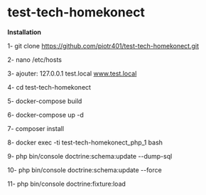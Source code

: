 # test-tech-homekonect

**Installation**

1- git clone https://github.com/piotr401/test-tech-homekonect.git

2- nano /etc/hosts

3- ajouter: 127.0.0.1    test.local www.test.local

4- cd test-tech-homekonect

5- docker-compose build

6- docker-compose up -d

7- composer install

8- docker exec -ti test-tech-homekonect_php_1 bash

9- php bin/console doctrine:schema:update --dump-sql

10- php bin/console doctrine:schema:update --force

11- php bin/console doctrine:fixture:load